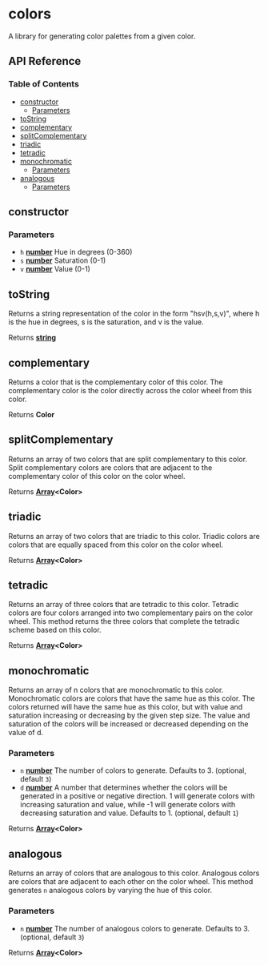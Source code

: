 # colors

A library for generating color palettes from a given color.


## API Reference

<!-- api -->
<!-- Generated by documentation.js. Update this documentation by updating the source code. -->

### Table of Contents

*   [constructor][1]
    *   [Parameters][2]
*   [toString][3]
*   [complementary][4]
*   [splitComplementary][5]
*   [triadic][6]
*   [tetradic][7]
*   [monochromatic][8]
    *   [Parameters][9]
*   [analogous][10]
    *   [Parameters][11]

## constructor

### Parameters

*   `h` **[number][12]** Hue in degrees (0-360)
*   `s` **[number][12]** Saturation (0-1)
*   `v` **[number][12]** Value (0-1)

## toString

Returns a string representation of the color in the form "hsv(h,s,v)",
where h is the hue in degrees, s is the saturation, and v is the value.

Returns **[string][13]**&#x20;

## complementary

Returns a color that is the complementary color of this color.
The complementary color is the color directly across the color wheel
from this color.

Returns **Color**&#x20;

## splitComplementary

Returns an array of two colors that are split complementary to this color.
Split complementary colors are colors that are adjacent to the complementary
color of this color on the color wheel.

Returns **[Array][14]\<Color>**&#x20;

## triadic

Returns an array of two colors that are triadic to this color.
Triadic colors are colors that are equally spaced from this color on the color wheel.

Returns **[Array][14]\<Color>**&#x20;

## tetradic

Returns an array of three colors that are tetradic to this color.
Tetradic colors are four colors arranged into two complementary pairs
on the color wheel. This method returns the three colors that complete
the tetradic scheme based on this color.

Returns **[Array][14]\<Color>**&#x20;

## monochromatic

Returns an array of n colors that are monochromatic to this color.
Monochromatic colors are colors that have the same hue as this color.
The colors returned will have the same hue as this color, but with
value and saturation increasing or decreasing by the given step size.
The value and saturation of the colors will be increased or decreased
depending on the value of d.

### Parameters

*   `n` **[number][12]** The number of colors to generate. Defaults to 3. (optional, default `3`)
*   `d` **[number][12]** A number that determines whether the colors will be
    generated in a positive or negative direction. 1
    will generate colors with increasing saturation and
    value, while -1 will generate colors with decreasing
    saturation and value. Defaults to 1. (optional, default `1`)

Returns **[Array][14]\<Color>**&#x20;

## analogous

Returns an array of colors that are analogous to this color.
Analogous colors are colors that are adjacent to each other on the color wheel.
This method generates `n` analogous colors by varying the hue of this color.

### Parameters

*   `n` **[number][12]** The number of analogous colors to generate. Defaults to 3. (optional, default `3`)

Returns **[Array][14]\<Color>**&#x20;

[1]: #constructor

[2]: #parameters

[3]: #tostring

[4]: #complementary

[5]: #splitcomplementary

[6]: #triadic

[7]: #tetradic

[8]: #monochromatic

[9]: #parameters-1

[10]: #analogous

[11]: #parameters-2

[12]: https://developer.mozilla.org/docs/Web/JavaScript/Reference/Global_Objects/Number

[13]: https://developer.mozilla.org/docs/Web/JavaScript/Reference/Global_Objects/String

[14]: https://developer.mozilla.org/docs/Web/JavaScript/Reference/Global_Objects/Array

<!-- apistop -->
